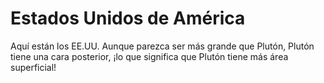 # Estados Unidos de América

Aquí están los EE.UU. Aunque parezca ser más grande que Plutón, Plutón tiene una
cara posterior, ¡lo que significa que Plutón tiene más área superficial!
